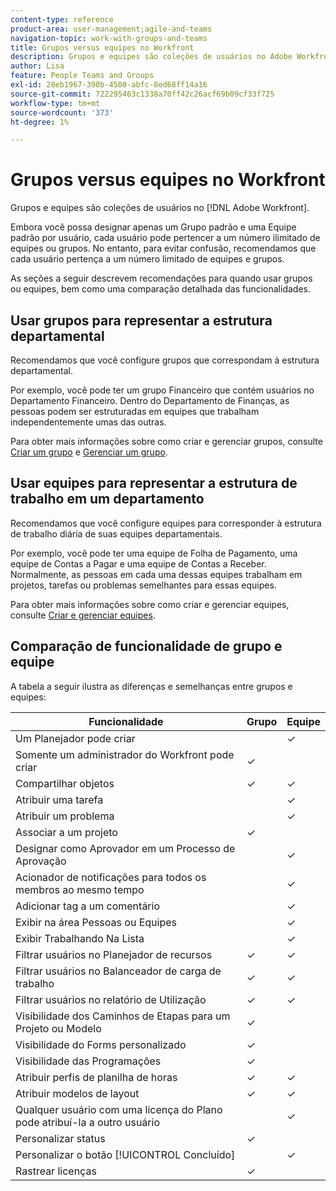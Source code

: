 ```yaml
---
content-type: reference
product-area: user-management;agile-and-teams
navigation-topic: work-with-groups-and-teams
title: Grupos versus equipes no Workfront
description: Grupos e equipes são coleções de usuários no Adobe Workfront. Saiba mais sobre as diferenças e semelhanças entre grupos e equipes.
author: Lisa
feature: People Teams and Groups
exl-id: 28eb1967-390b-4500-abfc-8ed68ff14a16
source-git-commit: 722295463c1338a70ff42c26acf69b09cf33f725
workflow-type: tm+mt
source-wordcount: '373'
ht-degree: 1%

---
```


# Grupos versus equipes no Workfront

<!-- Audited: 12/2023 -->

Grupos e equipes são coleções de usuários no [!DNL Adobe Workfront].

Embora você possa designar apenas um Grupo padrão e uma Equipe padrão por usuário, cada usuário pode pertencer a um número ilimitado de equipes ou grupos. No entanto, para evitar confusão, recomendamos que cada usuário pertença a um número limitado de equipes e grupos.

As seções a seguir descrevem recomendações para quando usar grupos ou equipes, bem como uma comparação detalhada das funcionalidades.

## Usar grupos para representar a estrutura departamental

Recomendamos que você configure grupos que correspondam à estrutura departamental.

Por exemplo, você pode ter um grupo Financeiro que contém usuários no Departamento Financeiro. Dentro do Departamento de Finanças, as pessoas podem ser estruturadas em equipes que trabalham independentemente umas das outras.

Para obter mais informações sobre como criar e gerenciar grupos, consulte [Criar um grupo](../../administration-and-setup/manage-groups/create-and-manage-groups/create-a-group.md) e [Gerenciar um grupo](../../administration-and-setup/manage-groups/create-and-manage-groups/manage-a-group.md).

## Usar equipes para representar a estrutura de trabalho em um departamento

Recomendamos que você configure equipes para corresponder à estrutura de trabalho diária de suas equipes departamentais.

Por exemplo, você pode ter uma equipe de Folha de Pagamento, uma equipe de Contas a Pagar e uma equipe de Contas a Receber. Normalmente, as pessoas em cada uma dessas equipes trabalham em projetos, tarefas ou problemas semelhantes para essas equipes.

Para obter mais informações sobre como criar e gerenciar equipes, consulte [Criar e gerenciar equipes](../../people-teams-and-groups/create-and-manage-teams/create-and-mange-teams.md).

## Comparação de funcionalidade de grupo e equipe

A tabela a seguir ilustra as diferenças e semelhanças entre grupos e equipes:

| **Funcionalidade** | **Grupo** | **Equipe** |
|---|---|---|
| Um Planejador pode criar |  | ✓ |
| Somente um administrador do Workfront pode criar | ✓ |  |
| Compartilhar objetos | ✓ | ✓ |
| Atribuir uma tarefa |  | ✓ |
| Atribuir um problema |  | ✓ |
| Associar a um projeto | ✓ |  |
| Designar como Aprovador em um Processo de Aprovação |  | ✓ |
| Acionador de notificações para todos os membros ao mesmo tempo |  | ✓ |
| Adicionar tag a um comentário |  | ✓ |
| Exibir na área Pessoas ou Equipes |  | ✓ |
| Exibir Trabalhando Na Lista |  | ✓ |
| Filtrar usuários no Planejador de recursos | ✓ | ✓ |
| Filtrar usuários no Balanceador de carga de trabalho | ✓ | ✓ |
| Filtrar usuários no relatório de Utilização | ✓ | ✓ |
| Visibilidade dos Caminhos de Etapas para um Projeto ou Modelo | ✓ |  |
| Visibilidade do Forms personalizado | ✓ |  |
| Visibilidade das Programações | ✓ |  |
| Atribuir perfis de planilha de horas | ✓ | ✓ |
| Atribuir modelos de layout | ✓ | ✓ |
| Qualquer usuário com uma licença do Plano pode atribuí-la a outro usuário |  | ✓ |
| Personalizar status | ✓ |  |
| Personalizar o botão [!UICONTROL Concluído] |  | ✓ |
| Rastrear licenças | ✓ |  |
